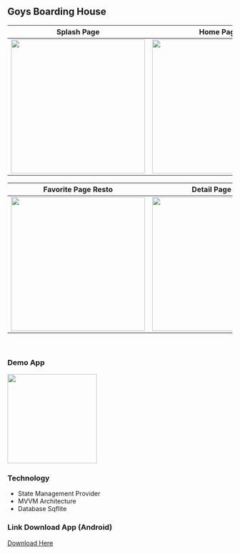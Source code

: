 ## Goys Boarding House
Splash Page | Home Page | Detail Page Resto
:---------:|:----------:|:-----------:|
<img src="https://i.ibb.co/f2GSRqT/Screenshot-1668247108.png" width="300"/> | <img src="https://i.ibb.co/wBvcwct/home.png" width=300/> | <img src="https://i.ibb.co/jV71cqn/detail-resto.png" width=300/> |

Favorite Page Resto | Detail Page Kos | Desc Resto
:---------:|:----------:|:-----------:|
<img src="https://i.ibb.co/5MqBvBQ/fav-resto.png" width=300/> | <img src="https://i.ibb.co/x7dwyyQ/detail-kos.png" width=300/> | <img src="https://i.ibb.co/HT9BGYm/desc-resto.png" width=300/> |

<br>

### Demo App
<img src="assets/demo_app.gif" width="200"/>

<br>

### Technology

- State Management Provider
- MVVM Architecture
- Database Sqflite


### Link Download App (Android)

<a href="https://bit.ly/3EnZlD1">Download Here</a>